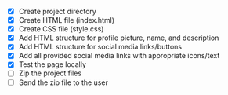 - [x] Create project directory
- [x] Create HTML file (index.html)
- [x] Create CSS file (style.css)
- [x] Add HTML structure for profile picture, name, and description
- [x] Add HTML structure for social media links/buttons
- [x] Add all provided social media links with appropriate icons/text
- [x] Test the page locally
- [ ] Zip the project files
- [ ] Send the zip file to the user

